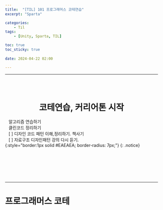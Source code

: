 ```yaml
---
title:  "[TIL] 101 프로그래머스 코테연습"
excerpt: "Sparta"

categories:
    - Til
tags:
    - [Unity, Sparta, TIL]

toc: true
toc_sticky: true
 
date: 2024-04-22 02:00

---
```

- - -


<BR><BR>

<center><H1>  코테연습, 커리어톤 시작 </H1></center>

&nbsp;&nbsp; 알고리즘 연습하기     
&nbsp;&nbsp; 클린코드 정리하기   
&nbsp;&nbsp; [ ] 디자인 코드 패턴 이해,정리하기. 책사기  
&nbsp;&nbsp; [ ] 자료구조 디자인패턴 강의 다시 듣기.   
{:style="border:1px solid #EAEAEA; border-radius: 7px;"}
{: .notice}  

<br><br><br><br><br>
- - - 

# 프로그래머스 코테

## 예산 

정해진 예산으로 최대한 많은곳으로 나눠주기.
{:style="border:1px solid #EAEAEA; border-radius: 7px;"}
{: .notice}  

<div class="notice--primary" markdown="1"> 

```c# 

public class Solution {
    public int solution(int[] d, int budget) {
        int answer = 0;

        Array.Sort(d);
        for(int i =0;i<d.Length; i++)
        {
            if(budget>=d[i])
            {
                budget = budget - d[i];
                answer++;
            }
        }
        return answer;
    }
}

```
</div>

<br><br>

## 소수 구하기

<div class="notice--primary" markdown="1"> 

```c# 

// 처음풀이
// 2 ~ n 모든 수 체크
for(int j=2;j<=i;j++)
{
    if(i % j == 0)
    {
        check=false;
        break;
    }
}


// 2~√N 까지만 체크 
for(int j=2;j*j<=i;j++)
{
}

```
</div>

<br><br>

## 둘만의 암호

문자열 s의 각 알파벳을 index만큼 뒤의 알파벳으로 바꿔줍니다.  
index만큼의 뒤의 알파벳이 z를 넘어갈 경우 다시 a로 돌아갑니다.  
skip에 있는 알파벳은 제외하고 건너뜁니다.  
{:style="border:1px solid #EAEAEA; border-radius: 7px;"}
{: .notice}  

<div class="notice--primary" markdown="1"> 

```c# 
public class Solution {
    public string solution(string s, string skip, int index) {
        string answer = "";
        int num=0;
        int[] skipn = new int[skip.Length];
        char c;


        for(int i =0;i<skip.Length;i++)
        {
            skipn[i] = (int) skip[i];
        }
        Array.Sort(skipn);
        
        for(int i = 0;i<s.Length;i++)
        {
            num = (int) s[i];
            
            for(int j = 0; j<index; j++)
            {
                num++;
                
                checkskip(skipn, skip, ref num);
                checkz(ref num);
                checkskip(skipn, skip, ref num);

            }
            
            c = (char) num;
            answer += c;
        }
        return answer;
    }
    
    public void checkz(ref int num)
    {
        if (num > 122)
            num = num - ((int)'z' - (int)'a') - 1;
    }
    
    public void checkskip(int[] skipn, string skip, ref int num)
    {
        for (int k = 0; k < skip.Length; k++)
        {
            if (skipn[k] == num)  num++;
        }
    }
}

```
</div>


<br><br><br><br><br>
- - - 

# 잡담, 일기?
포폴틀잡기, ppt? 노션? 둘다?  
{:style="border:1px solid #EAEAEA; border-radius: 7px;"}
{: .notice--success}  

<br><br>
- - -
